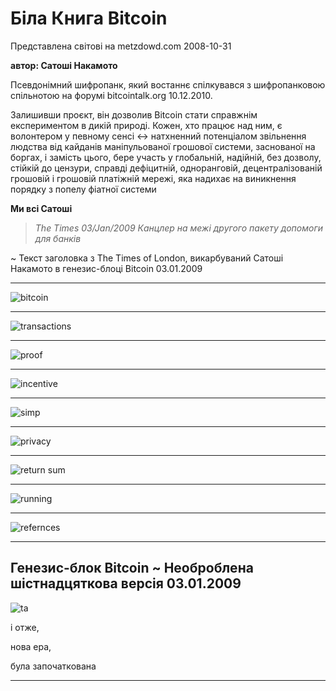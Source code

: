 # Біла Книга Bitcoin
Представлена світові на metzdowd.com
2008-10-31

**автор: Сатоші Накамото**

Псевдонімний шифропанк, який востаннє спілкувався
з шифропанковою спільнотою на форумі bitcointalk.org
10.12.2010.

Залишивши проєкт, він дозволив Bitcoin стати справжнім експериментом
в дикій природі. Кожен, хто працює над ним, є волонтером у певному
сенсі <-> натхненний потенціалом звільнення людства
від кайданів маніпульованої грошової системи, заснованої на боргах,
і замість цього, бере участь у глобальній, надійній,
без дозволу, стійкій до цензури, справді дефіцитній, одноранговій, децентралізованій грошовій і грошовій платіжній мережі, яка надихає на виникнення порядку з
попелу фіатної системи

**Ми всі Сатоші**
>*The Times 03/Jan/2009 Канцлер на межі
другого пакету допомоги для банків*

~ Текст заголовка з The Times of London,
викарбуваний Сатоші
Накамото в генезис-блоці Bitcoin 03.01.2009

---

![bitcoin](figure-034-bitcoin.png)

---

![transactions](figure-035-transactions.png)

---

![proof](figure-036-proof.png)

---

![incentive](figure-037-incentive.png)

---

![simp](figure-038-simp.png)

---
![privacy](figure-039-privacy.png)

---

![return sum](figure-040-return%20sum.png)

---

![running](figure-041-running.png)

---

![refernces](figure-042-refernces.png)

---

## Генезис-блок Bitcoin ~ Необроблена шістнадцяткова версія 03.01.2009

![ta](figure-043-ta.png)

і отже,

нова ера,

була започаткована

---
